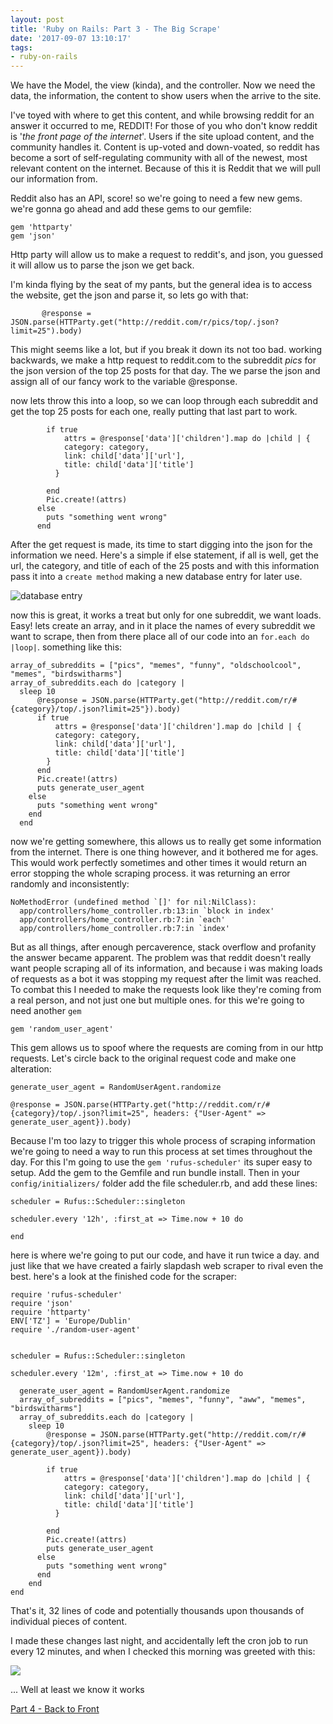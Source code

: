 ```yaml
---
layout: post
title: 'Ruby on Rails: Part 3 - The Big Scrape'
date: '2017-09-07 13:10:17'
tags:
- ruby-on-rails
---
```


We have the Model, the view (kinda), and the controller. Now we need the data, the information, the content to show users when the arrive to the site.

I've toyed with where to get this content, and while browsing reddit for an answer it occurred to me, REDDIT! For those of you who don't know reddit is '*the front page of the internet*'. Users if the site upload content, and the community handles it. Content is up-voted and down-voated, so reddit has become a sort of self-regulating community with all of the newest, most relevant content on the internet. Because of this it is Reddit that we will pull our information from.

Reddit also has an API, score!
so we're going to need a few new gems. we're gonna go ahead and add these gems to our gemfile:

```
gem 'httparty'
gem 'json'
```

Http party will allow us to make a request to reddit's, and json, you guessed it will allow us to parse the json we get back.

I'm kinda flying by the seat of my pants, but the general idea is to access the website, get the json and parse it, so lets go with that:

`        @response = JSON.parse(HTTParty.get("http://reddit.com/r/pics/top/.json?limit=25").body)
`

This might seems like a lot, but if you break it down its not too bad. working backwards, we make a http request to reddit.com to the subreddit *pics* for the json version of the top 25 posts for that day. The we parse the json and assign all of our fancy work to the variable @response.

now lets throw this into a loop, so we can loop through each subreddit and get the top 25 posts for each one, really putting that last part to work.

```
        if true
            attrs = @response['data']['children'].map do |child | {
            category: category,
            link: child['data']['url'],
            title: child['data']['title']
          }

        end
        Pic.create!(attrs)
      else
        puts "something went wrong"
      end
```

After the get request is made, its time to start digging into the json for the information we need. Here's a simple if else statement, if all is well, get the url, the category, and title of each of the 25 posts and with this information pass it into a `create method` making a new database entry for later use.

![database entry](https://s3-eu-west-1.amazonaws.com/breenblogbucket/2017/09/Screen-Shot-2017-09-07-at-14.01.35.png)

now this is great, it works a treat but only for one subreddit, we want loads. Easy! lets create an array, and in it place the names of every subreddit we want to scrape, then from there place all of our code into an `for.each do |loop|`.
something like this:

```
array_of_subreddits = ["pics", "memes", "funny", "oldschoolcool", "memes", "birdswitharms"]
array_of_subreddits.each do |category |
  sleep 10
      @response = JSON.parse(HTTParty.get("http://reddit.com/r/#{category}/top/.json?limit=25"}).body)
      if true
          attrs = @response['data']['children'].map do |child | {
          category: category,
          link: child['data']['url'],
          title: child['data']['title']
        }
      end
      Pic.create!(attrs)
      puts generate_user_agent
    else
      puts "something went wrong"
    end
  end
```

now we're getting somewhere, this allows us to really get some information from the internet. There is one thing however, and it bothered me for ages. This would work perfectly sometimes and other times it would return an error stopping the whole scraping process. it was returning an error randomly and inconsistently:

```
NoMethodError (undefined method `[]' for nil:NilClass):
  app/controllers/home_controller.rb:13:in `block in index'
  app/controllers/home_controller.rb:7:in `each'
  app/controllers/home_controller.rb:7:in `index'
```

But as all things, after enough percaverence, stack overflow and profanity the answer became apparent. The problem was that reddit doesn't really want people scraping all of its information, and because i was making loads of requests as a bot it was stopping my request after the limit was reached. To combat this I needed to make the requests look like they're coming from a real person, and not just one but multiple ones. for this we're going to need another `gem`

```
gem 'random_user_agent'
```

This gem allows us to spoof where the requests are coming from in our http requests. Let's circle back to the original request code and make one alteration:

```
generate_user_agent = RandomUserAgent.randomize

@response = JSON.parse(HTTParty.get("http://reddit.com/r/#{category}/top/.json?limit=25", headers: {"User-Agent" => generate_user_agent}).body)

```

Because I'm too lazy to trigger this whole process of scraping information we're going to need a way to run this process at set times throughout the day. For this I'm going to use the `gem 'rufus-scheduler'` its super easy to setup. Add the gem to the Gemfile and run bundle install. Then in your `config/initializers/` folder add the file scheduler.rb, and add these lines:

```
scheduler = Rufus::Scheduler::singleton

scheduler.every '12h', :first_at => Time.now + 10 do

end
```

here is where we're going to put our code, and have it run twice a day. and just like that we have created a fairly slapdash web scraper to rival even the best. here's a look at the finished code for the scraper:

```
require 'rufus-scheduler'
require 'json'
require 'httparty'
ENV['TZ'] = 'Europe/Dublin'
require './random-user-agent'


scheduler = Rufus::Scheduler::singleton

scheduler.every '12m', :first_at => Time.now + 10 do

  generate_user_agent = RandomUserAgent.randomize
  array_of_subreddits = ["pics", "memes", "funny", "aww", "memes", "birdswitharms"]
  array_of_subreddits.each do |category |
    sleep 10
        @response = JSON.parse(HTTParty.get("http://reddit.com/r/#{category}/top/.json?limit=25", headers: {"User-Agent" => generate_user_agent}).body)

        if true
            attrs = @response['data']['children'].map do |child | {
            category: category,
            link: child['data']['url'],
            title: child['data']['title']
          }

        end
        Pic.create!(attrs)
        puts generate_user_agent
      else
        puts "something went wrong"
      end
    end
end
``` 

That's it, 32 lines of code and potentially thousands upon thousands of individual pieces of content.

I made these changes last night, and accidentally left the cron job to run every 12 minutes, and when I checked this morning was greeted with this:

![](https://s3-eu-west-1.amazonaws.com/breenblogbucket/2017/09/Screen-Shot-2017-09-07-at-14.04.49.png)

... Well at least we know it works

[Part 4 - Back to Front](https://breenblog.herokuapp.com/ruby-on-rails-part-4-back-to-front/)






